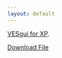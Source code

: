 ```yaml
---
layout: default
---
```


[VESgui for XP](./VESgui_xp.exe).

<a href="VESgui_xp.exe">Download File</a>

